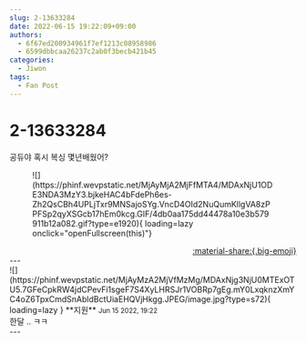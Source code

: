 ```yaml
---
slug: 2-13633284
date: 2022-06-15 19:22:09+09:00
authors:
  - 6f67ed200934961f7ef1213c08958986
  - 6599dbbcaa26237c2ab0f3becb421b45
categories:
  - Jiwon
tags:
  - Fan Post
---
```


# 2-13633284

<div class="post-container" markdown="1">
<div class="content-container md-sidebar__scrollwrap" markdown="1">

공듀야 혹시 복싱 몇년배웠어?
<figure markdown="1">
![](https://phinf.wevpstatic.net/MjAyMjA2MjFfMTA4/MDAxNjU1ODE3NDA3MzY3.bjkeHAC4bFdePh6es-Zh2QsCBh4UPLjTxr9MNSajoSYg.VncD4OId2NuQumKllgVA8zPPFSp2qyXSGcb17hEm0kcg.GIF/4db0aa175dd44478a10e3b579911b12a082.gif?type=e1920){ loading=lazy onclick="openFullscreen(this)"}
</figure>


</div>
</div>

<div style="text-align: right;" markdown="1">
<a href="https://weverse.io/fromis9/fanpost/2-13633284" style="text-align: right;">:material-share:{.big-emoji}</a>
</div>
---

<div class="comments-container md-sidebar__scrollwrap" markdown="1">
<div class="comment" markdown="1">
<div class='id-container' markdown="1">
![](https://phinf.wevpstatic.net/MjAyMzA2MjVfMzMg/MDAxNjg3NjU0MTExOTU5.7GFeCpkRW4jdCPevFi1sgeF7S4XyLHRSJr1VOBRp7gEg.mY0LxqknzXmYC4oZ6TpxCmdSnAbldBctUiaEHQVjHkgg.JPEG/image.jpg?type=s72){ loading=lazy }
**<span class="artist">지원</span>** <small>Jun 15 2022, 19:22</small><br>
</div>
<div class='comment-body' markdown="1">
한달 .. ㅋㅋ
</div>
</div>
</div>
---
